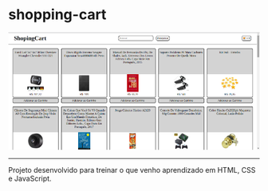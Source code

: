 # shopping-cart

![foto-tudo-list](image/imagem-projeto.png)

***

Projeto desenvolvido para treinar o que venho aprendizado em HTML, CSS e JavaScript.